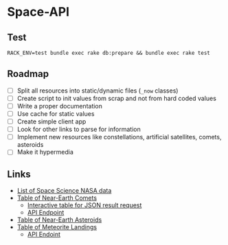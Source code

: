 # Space-API

## Test

    RACK_ENV=test bundle exec rake db:prepare && bundle exec rake test

## Roadmap

- [ ] Split all resources into static/dynamic files (`_now` classes)
- [ ] Create script to init values from scrap and not from hard coded values
- [ ] Write a proper documentation
- [ ] Use cache for static values
- [ ] Create simple client app
- [ ] Look for other links to parse for information
- [ ] Implement new resources like constellations, artificial satellites, comets, asteroids
- [ ] Make it hypermedia

## Links

* [List of Space Science NASA data](https://data.nasa.gov/browse/embed?category=Space+Science&limit=100&limitTo=&page=1&q=&sortBy=most_accessed&sortPeriod=year&utf8=%E2%9C%93&view_type=rich)
* [Table of Near-Earth Comets](http://neo.jpl.nasa.gov/cgi-bin/neo_elem?max_rows=0;fmt=full;action=Display%20Table;type=NEC;show=1)
  * [Interactive table for JSON result request](https://data.nasa.gov/Space-Science/Near-Earth-Comets-Orbital-Elements/b67r-rgxc)
  * [API Endpoint](https://data.nasa.gov/resource/b67r-rgxc.json)
* [Table of Near-Earth Asteroids](http://neo.jpl.nasa.gov/cgi-bin/neo_elem?type=NEA;hmax=all;max_rows=0;fmt=full;action=Display%20Table;show=1)
* [Table of Meteorite Landings](https://data.nasa.gov/Space-Science/Meteorite-Landings/gh4g-9sfh)
  * [API Endoint](https://data.nasa.gov/resource/gh4g-9sfh.json)
